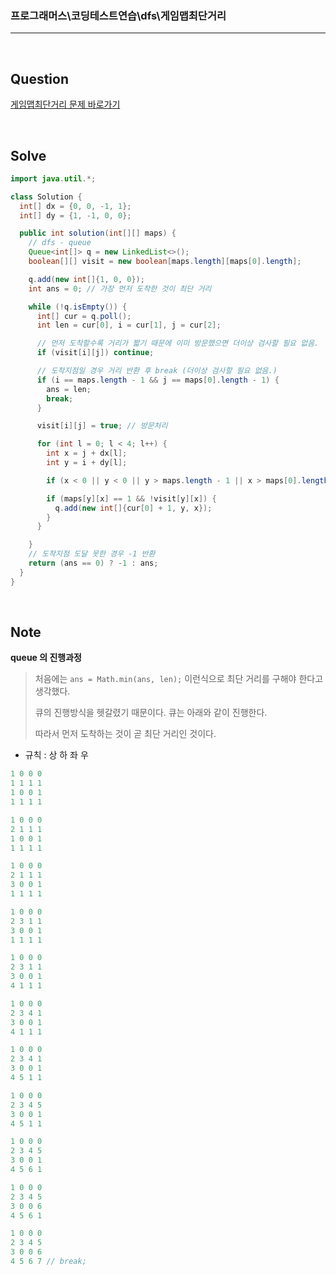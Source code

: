 ### 프로그래머스\코딩테스트연습\dfs\게임맵최단거리

---

<br/>

## Question

[게임맵최단거리 문제 바로가기](https://school.programmers.co.kr/learn/courses/30/lessons/1844)

<br/>

## Solve

```java
import java.util.*;

class Solution {
  int[] dx = {0, 0, -1, 1};
  int[] dy = {1, -1, 0, 0};

  public int solution(int[][] maps) {
    // dfs - queue
    Queue<int[]> q = new LinkedList<>();
    boolean[][] visit = new boolean[maps.length][maps[0].length];

    q.add(new int[]{1, 0, 0});
    int ans = 0; // 가장 먼저 도착한 것이 최단 거리

    while (!q.isEmpty()) {
      int[] cur = q.poll();
      int len = cur[0], i = cur[1], j = cur[2];

      // 먼저 도착할수록 거리가 짧기 때문에 이미 방문했으면 더이상 검사할 필요 없음.
      if (visit[i][j]) continue;

      // 도착지점일 경우 거리 반환 후 break (더이상 검사할 필요 없음.)
      if (i == maps.length - 1 && j == maps[0].length - 1) {
        ans = len;
        break;
      }

      visit[i][j] = true; // 방문처리

      for (int l = 0; l < 4; l++) {
        int x = j + dx[l];
        int y = i + dy[l];

        if (x < 0 || y < 0 || y > maps.length - 1 || x > maps[0].length - 1) continue;

        if (maps[y][x] == 1 && !visit[y][x]) {
          q.add(new int[]{cur[0] + 1, y, x});
        }
      }

    }
    // 도착지점 도달 못한 경우 -1 반환
    return (ans == 0) ? -1 : ans;
  }
}
```

<br/>

## Note

**queue 의 진행과정**

> 처음에는 `ans = Math.min(ans, len);` 이런식으로 최단 거리를 구해야 한다고 생각했다.
>
> 큐의 진행방식을 헷갈렸기 때문이다. 큐는 아래와 같이 진행한다.
>
> 따라서 먼저 도착하는 것이 곧 최단 거리인 것이다.

- 규칙 : 상 하 좌 우

```java
1 0 0 0
1 1 1 1
1 0 0 1
1 1 1 1

1 0 0 0
2 1 1 1
1 0 0 1
1 1 1 1

1 0 0 0
2 1 1 1
3 0 0 1
1 1 1 1

1 0 0 0
2 3 1 1
3 0 0 1
1 1 1 1

1 0 0 0
2 3 1 1
3 0 0 1
4 1 1 1

1 0 0 0
2 3 4 1
3 0 0 1
4 1 1 1

1 0 0 0
2 3 4 1
3 0 0 1
4 5 1 1

1 0 0 0
2 3 4 5
3 0 0 1
4 5 1 1

1 0 0 0
2 3 4 5
3 0 0 1
4 5 6 1

1 0 0 0
2 3 4 5
3 0 0 6
4 5 6 1

1 0 0 0
2 3 4 5
3 0 0 6
4 5 6 7 // break;
```
